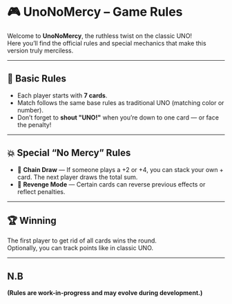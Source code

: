 # 🎮 UnoNoMercy – Game Rules

Welcome to **UnoNoMercy**, the ruthless twist on the classic UNO!  
Here you’ll find the official rules and special mechanics that make this version truly merciless.

---

## 🧩 Basic Rules

- Each player starts with **7 cards**.
- Match follows the same base rules as traditional UNO (matching color or number).
- Don’t forget to **shout "UNO!"** when you’re down to one card — or face the penalty!

---

## 💥 Special “No Mercy” Rules

- 🔁 **Chain Draw** — If someone plays a +2 or +4, you can stack your own + card. The next player draws the total sum.
- 🚫 **Revenge Mode** — Certain cards can reverse previous effects or reflect penalties.

---

## 🏆 Winning

The first player to get rid of all cards wins the round.  
Optionally, you can track points like in classic UNO.

---

## N.B

**(Rules are work-in-progress and may evolve during development.)**
